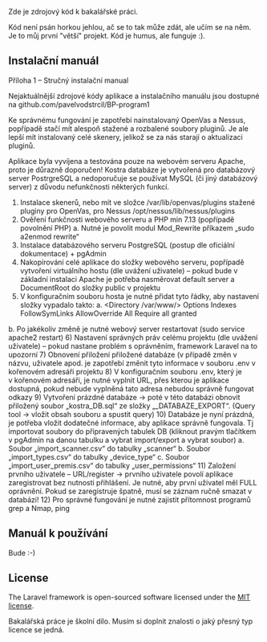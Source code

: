  Zde je zdrojový kód k bakalářské práci. 
 
 Kód není psán horkou jehlou, ač se to tak může zdát, ale učím se na něm. Je to můj první "větší" projekt. 
 Kód je humus, ale funguje :).
 
 
 ## Instalační manuál 
 
 
Příloha 1 – Stručný instalační manual

Nejaktuálnější zdrojové kódy aplikace a instalačního manuálu jsou dostupné na github.com/pavelvodstrcil/BP-program1

Ke správnému fungování je zapotřebí nainstalovaný OpenVas a Nessus, popřípadě stačí mít alespoň stažené a rozbalené soubory pluginů. Je ale lepší mít instalovaný celé skenery, jelikož se za nás starají o aktualizaci pluginů.

Aplikace byla vyvíjena a testována pouze na webovém serveru Apache, proto je důrazně doporučen!
Kostra databáze je vytvořená pro databázový server PostrgreSQL a nedoporučuje se používat MySQL (či jiný databázový server) z důvodu nefunkčnosti některých funkcí.

 1) Instalace skenerů, nebo mít ve složce /var/lib/openvas/plugins stažené pluginy pro OpenVas, pro Nessus /opt/nessus/lib/nessus/plugins
 2) Ověření funkčnosti webového serveru a PHP min 7.13 (popřípadě povolnění PHP)
        a. Nutné je povolit modul Mod_Rewrite příkazem „sudo a2enmod rewrite“
3) Instalace databázového serveru PostgreSQL (postup dle oficiální dokumentace) + pgAdmin
4) Nakopírování celé aplikace do složky webového serveru, popřípadě vytvoření virtuálního hostu (dle uvážení uživatele) – pokud bude v základní instalaci Apache je potřeba nasměrovat default server a DocumentRoot do složky public v projektu
5) V konfiguračním souboru hosta je nutné přidat tyto řádky, aby nastavení složky vypadalo takto:
        a. <Directory /var/www/>
Options Indexes FollowSymLinks
AllowOverride All
Require all granted
</Directory>
        b. Po jakékoliv změně je nutné webový server restartovat (sudo service apache2 restart)
6) Nastavení správných práv celému projektu (dle uvážení uživatele) – pokud nastane problém s oprávněním, framework Laravel na to upozorní
7) Obnovení přiložení přiložené databáze (v případě změn v názvu, uživatele apod. je zapotřebí změnit tyto informace v souboru .env v kořenovém adresáři projektu 
8) V konfiguračním souboru .env, který je v kořenovém adresáři, je nutné vyplnit URL, přes kterou je aplikace dostupná, pokud nebude vyplněná tato adresa nebudou správně fungovat odkazy
9) Vytvoření prázdné databáze → poté v této databázi obnovit přiložený soubor „kostra_DB.sql“ ze složky „_DATABAZE_EXPORT“. (Query tool → vložit obsah souboru a spustit query)
10) Databáze je nyní prázdná, je potřeba vložit dodatečné informace, aby aplikace správně fungovala. Tj importovat soubory do připravených tabulek DB (kliknout pravým tlačítkem v pgAdmin na danou tabulku a vybrat import/export a vybrat soubor)
        a. Soubor „import_scanner.csv“ do tabulky „scanner“
        b. Soubor „import_types.csv“ do tabulky „device_type“
        c. Soubor „import_user_premis.csv“ do tabulky „user_permissions“
11) Založení prvního uživatele – URL/register → prvního uživatele povolí aplikace zaregistrovat bez nutnosti přihlášení. Je nutné, aby první uživatel měl FULL oprávnění. Pokud se zaregistruje špatně, musí se záznam ručně smazat v databázi!
12) Pro správné fungování je nutné zajistit přítomnost programů grep a Nmap, ping
 
 ## Manuál k používání 
 
 Bude :-)
 
  ## License

The Laravel framework is open-sourced software licensed under the [MIT license](http://opensource.org/licenses/MIT).

Bakalářská práce je školní dílo. Musím si doplnit znalosti o jaký přesný typ licence se jedná. 

